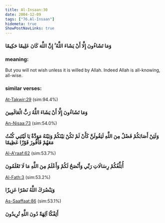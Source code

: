 ```yaml
---
title: Al-Insaan:30
date: 2004-12-09
tags: ["76.Al-Insaan"]
hidemeta: true 
ShowPostNavLinks: true 
---
```

### وَمَا تَشَاءُونَ إِلَّا أَنْ يَشَاءَ اللَّهُ ۚ إِنَّ اللَّهَ كَانَ عَلِيمًا حَكِيمًا
### meaning: 
But you will not wish unless it is willed by Allah. Indeed Allah is all-knowing, all-wise.
### similar verses: 

[At-Takwir:29](/81/29) (sim:94.4%)

### وَمَا تَشَاءُونَ إِلَّا أَنْ يَشَاءَ اللَّهُ رَبُّ الْعَالَمِينَ

[An-Nisaa:73](/4/73) (sim:54.0%)

### وَلَئِنْ أَصَابَكُمْ فَضْلٌ مِنَ اللَّهِ لَيَقُولَنَّ كَأَنْ لَمْ تَكُنْ بَيْنَكُمْ وَبَيْنَهُ مَوَدَّةٌ يَا لَيْتَنِي كُنْتُ مَعَهُمْ فَأَفُوزَ فَوْزًا عَظِيمًا

[Al-A'raaf:62](/7/62) (sim:53.7%)

### أُبَلِّغُكُمْ رِسَالَاتِ رَبِّي وَأَنْصَحُ لَكُمْ وَأَعْلَمُ مِنَ اللَّهِ مَا لَا تَعْلَمُونَ

[Al-Fath:3](/48/3) (sim:53.2%)

### وَيَنْصُرَكَ اللَّهُ نَصْرًا عَزِيزًا

[As-Saaffaat:86](/37/86) (sim:53.1%)

### أَئِفْكًا آلِهَةً دُونَ اللَّهِ تُرِيدُونَ
